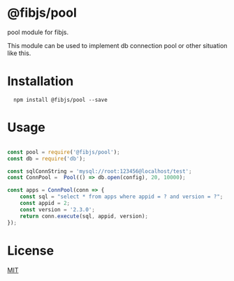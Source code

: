 # @fibjs/pool

pool module for fibjs.

This module can be used to implement db connection pool or other situation like this.

# Installation

```
  npm install @fibjs/pool --save
```

# Usage

```js

const pool = require('@fibjs/pool');
const db = require('db');

const sqlConnString = 'mysql://root:123456@localhost/test';
const ConnPool =  Pool(() => db.open(config), 20, 10000);

const apps = ConnPool(conn => {
    const sql = "select * from apps where appid = ? and version = ?";
    const appid = 2;
    const version = '2.3.0';
    return conn.execute(sql, appid, version);
});

```

# License

[MIT](./License)
